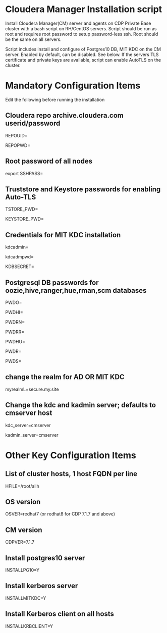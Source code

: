 # Cloudera Manager Installation script
Install Cloudera Manager(CM) server and agents on CDP Private Base cluster with a bash script on RH/CentOS servers. 
Script should be run as root and requires root password to setup password-less ssh. Root should be the same on all servers.

Script includes install and configure of Postgres10 DB, MIT KDC on the CM server. Enabled by default, can be disabled. See below.
If the servers TLS certificate and private keys are available, script can enable AutoTLS on the cluster.

# Mandatory Configuration Items
Edit the following before running the installation

## Cloudera repo archive.cloudera.com userid/password
REPOUID=

REPOPWD=

## Root password of all nodes
export SSHPASS=

## Truststore and Keystore passwords for enabling Auto-TLS
TSTORE_PWD=

KEYSTORE_PWD=

## Credentials for MIT KDC installation
kdcadmin=

kdcadmpwd=

KDBSECRET=

## Postgresql DB passwords for oozie,hive,ranger,hue,rman,scm databases
PWDO=

PWDHI=

PWDRN=

PWDRR=

PWDHU=

PWDR=

PWDS=

## change the realm for AD OR MIT KDC
myrealmL=secure.my.site 

## Change the kdc and kadmin server; defaults to cmserver host
kdc_server=cmserver

kadmin_server=cmserver


# Other Key Configuration Items 

## List of cluster hosts, 1 host FQDN per line 
HFILE=/root/allh

## OS version
OSVER=redhat7 (or redhat8 for CDP 7.1.7 and above)

## CM version
CDPVER=7.1.7

## Install postgres10 server
INSTALLPG10=Y

## Install kerberos server
INSTALLMITKDC=Y

## Install Kerberos client on all hosts
INSTALLKRBCLIENT=Y

